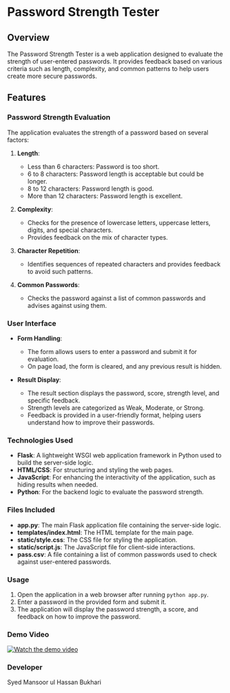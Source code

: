 # Password Strength Tester

## Overview

The Password Strength Tester is a web application designed to evaluate the strength of user-entered passwords. It provides feedback based on various criteria such as length, complexity, and common patterns to help users create more secure passwords.

## Features

### Password Strength Evaluation

The application evaluates the strength of a password based on several factors:

1. **Length**:
   - Less than 6 characters: Password is too short.
   - 6 to 8 characters: Password length is acceptable but could be longer.
   - 8 to 12 characters: Password length is good.
   - More than 12 characters: Password length is excellent.

2. **Complexity**:
   - Checks for the presence of lowercase letters, uppercase letters, digits, and special characters.
   - Provides feedback on the mix of character types.

3. **Character Repetition**:
   - Identifies sequences of repeated characters and provides feedback to avoid such patterns.

4. **Common Passwords**:
   - Checks the password against a list of common passwords and advises against using them.

### User Interface

- **Form Handling**:
  - The form allows users to enter a password and submit it for evaluation.
  - On page load, the form is cleared, and any previous result is hidden.

- **Result Display**:
  - The result section displays the password, score, strength level, and specific feedback.
  - Strength levels are categorized as Weak, Moderate, or Strong.
  - Feedback is provided in a user-friendly format, helping users understand how to improve their passwords.

### Technologies Used

- **Flask**: A lightweight WSGI web application framework in Python used to build the server-side logic.
- **HTML/CSS**: For structuring and styling the web pages.
- **JavaScript**: For enhancing the interactivity of the application, such as hiding results when needed.
- **Python**: For the backend logic to evaluate the password strength.

### Files Included

- **app.py**: The main Flask application file containing the server-side logic.
- **templates/index.html**: The HTML template for the main page.
- **static/style.css**: The CSS file for styling the application.
- **static/script.js**: The JavaScript file for client-side interactions.
- **pass.csv**: A file containing a list of common passwords used to check against user-entered passwords.

### Usage

1. Open the application in a web browser after running `python app.py`.
2. Enter a password in the provided form and submit it.
3. The application will display the password strength, a score, and feedback on how to improve the password.

### Demo Video

[![Watch the demo video](https://img.youtube.com/vi/VIDEO_ID/maxresdefault.jpg)](https://www.linkedin.com/posts/mansoor-bukhari-77549a264_cybersecurity-growintern-internshipjourney-activity-7200205522204053504-Lzh1?utm_source=li_share&utm_content=feedcontent&utm_medium=g_dt_web&utm_campaign=copy)

### Developer

Syed Mansoor ul Hassan Bukhari
